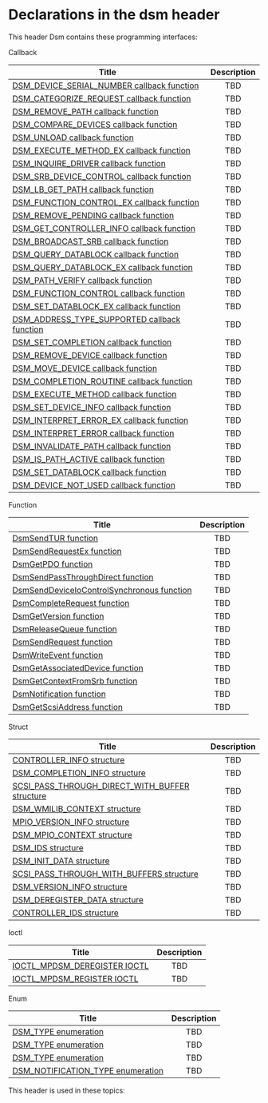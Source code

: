 # Declarations in the dsm header
This header Dsm contains these programming interfaces:

Callback

| Title        | Description    |
| ------------- |:-------------:|
| [DSM_DEVICE_SERIAL_NUMBER callback function](nc-dsm-dsm-device-serial-number.md) | TBD |
| [DSM_CATEGORIZE_REQUEST callback function](nc-dsm-dsm-categorize-request.md) | TBD |
| [DSM_REMOVE_PATH callback function](nc-dsm-dsm-remove-path.md) | TBD |
| [DSM_COMPARE_DEVICES callback function](nc-dsm-dsm-compare-devices.md) | TBD |
| [DSM_UNLOAD callback function](nc-dsm-dsm-unload.md) | TBD |
| [DSM_EXECUTE_METHOD_EX callback function](nc-dsm-dsm-execute-method-ex.md) | TBD |
| [DSM_INQUIRE_DRIVER callback function](nc-dsm-dsm-inquire-driver.md) | TBD |
| [DSM_SRB_DEVICE_CONTROL callback function](nc-dsm-dsm-srb-device-control.md) | TBD |
| [DSM_LB_GET_PATH callback function](nc-dsm-dsm-lb-get-path.md) | TBD |
| [DSM_FUNCTION_CONTROL_EX callback function](nc-dsm-dsm-function-control-ex.md) | TBD |
| [DSM_REMOVE_PENDING callback function](nc-dsm-dsm-remove-pending.md) | TBD |
| [DSM_GET_CONTROLLER_INFO callback function](nc-dsm-dsm-get-controller-info.md) | TBD |
| [DSM_BROADCAST_SRB callback function](nc-dsm-dsm-broadcast-srb.md) | TBD |
| [DSM_QUERY_DATABLOCK callback function](nc-dsm-dsm-query-datablock.md) | TBD |
| [DSM_QUERY_DATABLOCK_EX callback function](nc-dsm-dsm-query-datablock-ex.md) | TBD |
| [DSM_PATH_VERIFY callback function](nc-dsm-dsm-path-verify.md) | TBD |
| [DSM_FUNCTION_CONTROL callback function](nc-dsm-dsm-function-control.md) | TBD |
| [DSM_SET_DATABLOCK_EX callback function](nc-dsm-dsm-set-datablock-ex.md) | TBD |
| [DSM_ADDRESS_TYPE_SUPPORTED callback function](nc-dsm-dsm-address-type-supported.md) | TBD |
| [DSM_SET_COMPLETION callback function](nc-dsm-dsm-set-completion.md) | TBD |
| [DSM_REMOVE_DEVICE callback function](nc-dsm-dsm-remove-device.md) | TBD |
| [DSM_MOVE_DEVICE callback function](nc-dsm-dsm-move-device.md) | TBD |
| [DSM_COMPLETION_ROUTINE callback function](nc-dsm-dsm-completion-routine.md) | TBD |
| [DSM_EXECUTE_METHOD callback function](nc-dsm-dsm-execute-method.md) | TBD |
| [DSM_SET_DEVICE_INFO callback function](nc-dsm-dsm-set-device-info.md) | TBD |
| [DSM_INTERPRET_ERROR_EX callback function](nc-dsm-dsm-interpret-error-ex.md) | TBD |
| [DSM_INTERPRET_ERROR callback function](nc-dsm-dsm-interpret-error.md) | TBD |
| [DSM_INVALIDATE_PATH callback function](nc-dsm-dsm-invalidate-path.md) | TBD |
| [DSM_IS_PATH_ACTIVE callback function](nc-dsm-dsm-is-path-active.md) | TBD |
| [DSM_SET_DATABLOCK callback function](nc-dsm-dsm-set-datablock.md) | TBD |
| [DSM_DEVICE_NOT_USED callback function](nc-dsm-dsm-device-not-used.md) | TBD |
Function

| Title        | Description    |
| ------------- |:-------------:|
| [DsmSendTUR function](nf-dsm-dsmsendtur.md) | TBD |
| [DsmSendRequestEx function](nf-dsm-dsmsendrequestex.md) | TBD |
| [DsmGetPDO function](nf-dsm-dsmgetpdo.md) | TBD |
| [DsmSendPassThroughDirect function](nf-dsm-dsmsendpassthroughdirect.md) | TBD |
| [DsmSendDeviceIoControlSynchronous function](nf-dsm-dsmsenddeviceiocontrolsynchronous.md) | TBD |
| [DsmCompleteRequest function](nf-dsm-dsmcompleterequest.md) | TBD |
| [DsmGetVersion function](nf-dsm-dsmgetversion.md) | TBD |
| [DsmReleaseQueue function](nf-dsm-dsmreleasequeue.md) | TBD |
| [DsmSendRequest function](nf-dsm-dsmsendrequest.md) | TBD |
| [DsmWriteEvent function](nf-dsm-dsmwriteevent.md) | TBD |
| [DsmGetAssociatedDevice function](nf-dsm-dsmgetassociateddevice.md) | TBD |
| [DsmGetContextFromSrb function](nf-dsm-dsmgetcontextfromsrb.md) | TBD |
| [DsmNotification function](nf-dsm-dsmnotification.md) | TBD |
| [DsmGetScsiAddress function](nf-dsm-dsmgetscsiaddress.md) | TBD |
Struct

| Title        | Description    |
| ------------- |:-------------:|
| [CONTROLLER_INFO structure](ns-dsm--controller-info.md) | TBD |
| [DSM_COMPLETION_INFO structure](ns-dsm--dsm-completion-info.md) | TBD |
| [SCSI_PASS_THROUGH_DIRECT_WITH_BUFFER structure](ns-dsm--scsi-pass-through-direct-with-buffer.md) | TBD |
| [DSM_WMILIB_CONTEXT structure](ns-dsm--dsm-wmilib-context.md) | TBD |
| [MPIO_VERSION_INFO structure](ns-dsm--mpio-version-info.md) | TBD |
| [DSM_MPIO_CONTEXT structure](ns-dsm--dsm-mpio-context.md) | TBD |
| [DSM_IDS structure](ns-dsm--dsm-ids.md) | TBD |
| [DSM_INIT_DATA structure](ns-dsm--dsm-init-data.md) | TBD |
| [SCSI_PASS_THROUGH_WITH_BUFFERS structure](ns-dsm--scsi-pass-through-with-buffers.md) | TBD |
| [DSM_VERSION_INFO structure](ns-dsm--dsm-version-info.md) | TBD |
| [DSM_DEREGISTER_DATA structure](ns-dsm--dsm-deregister-data.md) | TBD |
| [CONTROLLER_IDS structure](ns-dsm--controller-ids.md) | TBD |
Ioctl

| Title        | Description    |
| ------------- |:-------------:|
| [IOCTL_MPDSM_DEREGISTER IOCTL](ni-dsm-ioctl-mpdsm-deregister.md) | TBD |
| [IOCTL_MPDSM_REGISTER IOCTL](ni-dsm-ioctl-mpdsm-register.md) | TBD |
Enum

| Title        | Description    |
| ------------- |:-------------:|
| [DSM_TYPE enumeration](ne-dsm--dsm-type~r2.md) | TBD |
| [DSM_TYPE enumeration](ne-dsm--dsm-type~r1.md) | TBD |
| [DSM_TYPE enumeration](ne-dsm--dsm-type.md) | TBD |
| [DSM_NOTIFICATION_TYPE enumeration](ne-dsm--dsm-notification-type.md) | TBD |

This header is used in these topics:

